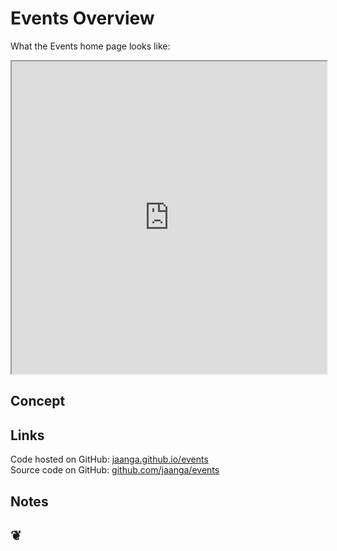 Events Overview
===============

What the Events home page looks like:	
<iframe src="http://jaanga.github.io/events/" width=100% height=500px></iframe>
	
## Concept


## Links

Code hosted on GitHub: <a href="http://jaanga.github.io/events/" target="_blank">jaanga.github.io/events</a>  
Source code on GitHub: <a href="https://github.com/jaanga/events/" target="_blank">github.com/jaanga/events</a>

## Notes

		

<h2>&#x2766;</h2>




